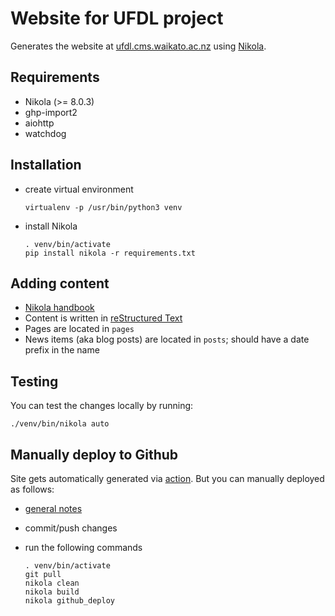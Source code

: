# Website for UFDL project

Generates the website at [ufdl.cms.waikato.ac.nz](https://ufdl.cms.waikato.ac.nz/)
using [Nikola](https://getnikola.com/).


## Requirements

* Nikola (>= 8.0.3)
* ghp-import2
* aiohttp
* watchdog


## Installation

* create virtual environment

  ```
  virtualenv -p /usr/bin/python3 venv
  ```

* install Nikola

  ```
  . venv/bin/activate
  pip install nikola -r requirements.txt
  ```

## Adding content

* [Nikola handbook](https://getnikola.com/handbook.html)
* Content is written in [reStructured Text](http://docutils.sourceforge.net/rst.html)
* Pages are located in `pages`
* News items (aka blog posts) are located in `posts`; should have a date prefix in the name


## Testing

You can test the changes locally by running:

```
./venv/bin/nikola auto
```


## Manually deploy to Github

Site gets automatically generated via [action](.github/workflows/main.yml). But you can manually deployed as follows:

* [general notes](https://pages.gitlab.io/nikola/stories/handbook/#deploying-to-github)
* commit/push changes
* run the following commands

  ```
  . venv/bin/activate
  git pull
  nikola clean
  nikola build
  nikola github_deploy
  ```

